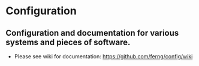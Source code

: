 # Configuration

## Configuration and documentation for various systems and pieces of software.

* Please see wiki for documentation: https://github.com/ferng/config/wiki
